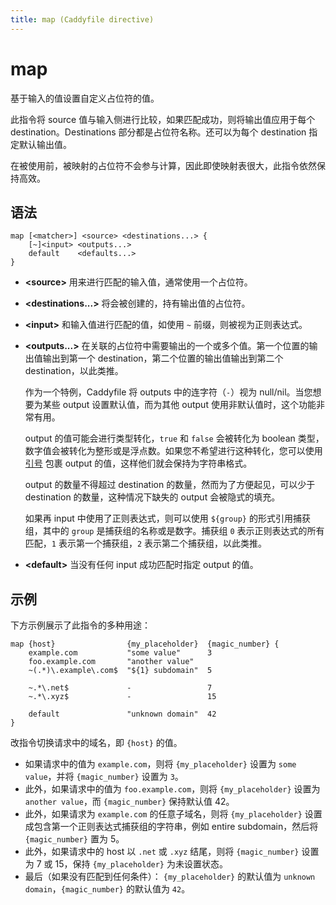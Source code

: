 ```yaml
---
title: map (Caddyfile directive)
---
```


# map

基于输入的值设置自定义占位符的值。

此指令将 source 值与输入侧进行比较，如果匹配成功，则将输出值应用于每个 destination。Destinations 部分都是占位符名称。还可以为每个 destination 指定默认输出值。

在被使用前，被映射的占位符不会参与计算，因此即使映射表很大，此指令依然保持高效。

<h2 id="syntax">
	语法
</h2>

```caddy-d
map [<matcher>] <source> <destinations...> {
	[~]<input> <outputs...>
	default    <defaults...>
}
```

- **&lt;source&gt;** 用来进行匹配的输入值，通常使用一个占位符。

- **&lt;destinations...&gt;** 将会被创建的，持有输出值的占位符。

- **&lt;input&gt;** 和输入值进行匹配的值，如使用 `~` 前缀，则被视为正则表达式。

- **&lt;outputs...&gt;** 在关联的占位符中需要输出的一个或多个值。第一个位置的输出值输出到第一个 destination，第二个位置的输出值输出到第二个 destination，以此类推。
  
  作为一个特例，Caddyfile 将 outputs 中的连字符（`-`）视为 null/nil。当您想要为某些 output 设置默认值，而为其他 output 使用非默认值时，这个功能非常有用。

  output 的值可能会进行类型转化，`true` 和 `false` 会被转化为 boolean 类型，数字值会被转化为整形或是浮点数。如果您不希望进行这种转化，您可以使用 [引号](/docs/caddyfile/concepts#tokens-and-quotes) 包裹 output 的值，这样他们就会保持为字符串格式。

  output 的数量不得超过 destination 的数量，然而为了方便起见，可以少于 destination 的数量，这种情况下缺失的 output 会被隐式的填充。

  如果再 input 中使用了正则表达式，则可以使用 `${group}` 的形式引用捕获组，其中的 `group` 是捕获组的名称或是数字。捕获组 `0` 表示正则表达式的所有匹配，`1` 表示第一个捕获组，`2` 表示第二个捕获组，以此类推。

- **&lt;default&gt;** 当没有任何 input 成功匹配时指定 output 的值。

<h2 id="examples">
	示例
</h2>

下方示例展示了此指令的多种用途：

```caddy-d
map {host}                {my_placeholder}  {magic_number} {
	example.com           "some value"      3
	foo.example.com       "another value"
	~(.*)\.example\.com$  "${1} subdomain"  5

	~.*\.net$             -                 7
	~.*\.xyz$             -                 15

	default               "unknown domain"  42
}
```

改指令切换请求中的域名，即 `{host}` 的值。

- 如果请求中的值为 `example.com`，则将 `{my_placeholder}` 设置为 `some value`，并将 `{magic_number}` 设置为 `3`。
- 此外，如果请求中的值为 `foo.example.com`，则将 `{my_placeholder}` 设置为 `another value`，而 `{magic_number}` 保持默认值 42。
- 此外，如果请求为 `example.com` 的任意子域名，则将 `{my_placeholder}` 设置成包含第一个正则表达式捕获组的字符串，例如 entire subdomain，然后将 `{magic_number}` 置为 5。
- 此外，如果请求中的 host 以 `.net` 或 `.xyz` 结尾，则将 `{magic_number}` 设置为 7 或 15，保持 `{my_placeholder}` 为未设置状态。
- 最后（如果没有匹配到任何条件）： `{my_placeholder}` 的默认值为 `unknown domain`，`{magic_number}` 的默认值为 `42`。
